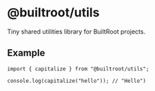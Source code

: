 # @builtroot/utils

Tiny shared utilities library for BuiltRoot projects.

## Example

    import { capitalize } from "@builtroot/utils";

    console.log(capitalize("hello")); // "Hello")
